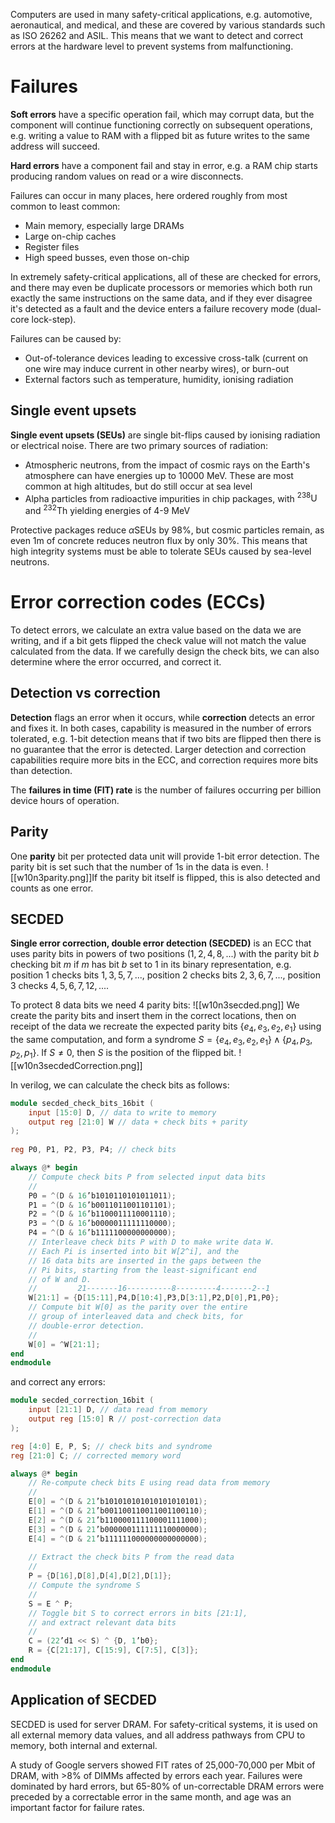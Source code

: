 Computers are used in many safety-critical applications, e.g. automotive, aeronautical, and medical, and these are covered by various standards such as ISO 26262 and ASIL. This means that we want to detect and correct errors at the hardware level to prevent systems from malfunctioning.
# Failures
**Soft errors** have a specific operation fail, which may corrupt data, but the component will continue functioning correctly on subsequent operations, e.g. writing a value to RAM with a flipped bit as future writes to the same address will succeed.

**Hard errors** have a component fail and stay in error, e.g. a RAM chip starts producing random values on read or a wire disconnects.

Failures can occur in many places, here ordered roughly from most common to least common:
- Main memory, especially large DRAMs
- Large on-chip caches
- Register files
- High speed busses, even those on-chip

In extremely safety-critical applications, all of these are checked for errors, and there may even be duplicate processors or memories which both run exactly the same instructions on the same data, and if they ever disagree it's detected as a fault and the device enters a failure recovery mode (dual-core lock-step).

Failures can be caused by:
- Out-of-tolerance devices leading to excessive cross-talk (current on one wire may induce current in other nearby wires), or burn-out
- External factors such as temperature, humidity, ionising radiation
## Single event upsets
**Single event upsets (SEUs)** are single bit-flips caused by ionising radiation or electrical noise. There are two primary sources of radiation:
- Atmospheric neutrons, from the impact of cosmic rays on the Earth's atmosphere can have energies up to 10000 MeV. These are most common at high altitudes, but do still occur at sea level
- Alpha particles from radioactive impurities in chip packages, with $^{238}\text{U}$ and $^{232}\text{Th}$ yielding energies of 4-9 MeV

Protective packages reduce $\alpha\text{SEUs}$ by 98%, but cosmic particles remain, as even 1m of concrete reduces neutron flux by only 30%. This means that high integrity systems must be able to tolerate SEUs caused by sea-level neutrons.
# Error correction codes (ECCs)
To detect errors, we calculate an extra value based on the data we are writing, and if a bit gets flipped the check value will not match the value calculated from the data. If we carefully design the check bits, we can also determine where the error occurred, and correct it.
## Detection vs correction
**Detection** flags an error when it occurs, while **correction** detects an error and fixes it. In both cases, capability is measured in the number of errors tolerated, e.g. 1-bit detection means that if two bits are flipped then there is no guarantee that the error is detected. Larger detection and correction capabilities require more bits in the ECC, and correction requires more bits than detection.

The **failures in time (FIT) rate** is the number of failures occurring per billion device hours of operation.
## Parity
One **parity** bit per protected data unit will provide 1-bit error detection. The parity bit is set such that the number of 1s in the data is even.
![[w10n3parity.png]]If the parity bit itself is flipped, this is also detected and counts as one error.
## SECDED
**Single error correction, double error detection (SECDED)** is an ECC that uses parity bits in powers of two positions ($1,2,4,8,...$) with the parity bit $b$ checking bit $m$ if $m$ has bit $b$ set to 1 in its binary representation, e.g. position 1 checks bits $1, 3, 5, 7, ...$, position 2 checks bits $2,3,6,7,...$, position 3 checks $4,5,6,7,12,...$.

To protect 8 data bits we need 4 parity bits:
![[w10n3secded.png]]
We create the parity bits and insert them in the correct locations, then on receipt of the data we recreate the expected parity bits $\{e_4,e_3,e_2,e_1\}$ using the same computation, and form a syndrome $S=\{e_4,e_3,e_2,e_1\}\wedge\{p_4,p_3,p_2,p_1\}$. If $S\ne0$, then $S$ is the position of the flipped bit.
![[w10n3secdedCorrection.png]]

In verilog, we can calculate the check bits as follows:
```verilog
module secded_check_bits_16bit (
	input [15:0] D, // data to write to memory
	output reg [21:0] W // data + check bits + parity
);
	
reg P0, P1, P2, P3, P4; // check bits

always @* begin
	// Compute check bits P from selected input data bits
	//
	P0 = ^(D & 16’b1010110101011011);
	P1 = ^(D & 16’b0011011001101101);
	P2 = ^(D & 16’b1100011110001110);
	P3 = ^(D & 16’b0000011111110000);
	P4 = ^(D & 16’b1111100000000000);
	// Interleave check bits P with D to make write data W.
	// Each Pi is inserted into bit W[2^i], and the
	// 16 data bits are inserted in the gaps between the
	// Pi bits, starting from the least-significant end
	// of W and D.
	//         21-------16----------8---------4-------2--1
	W[21:1] = {D[15:11],P4,D[10:4],P3,D[3:1],P2,D[0],P1,P0};
	// Compute bit W[0] as the parity over the entire
	// group of interleaved data and check bits, for
	// double-error detection.
	//
	W[0] = ^W[21:1];
end
endmodule
```

and correct any errors:
```verilog
module secded_correction_16bit (
	input [21:1] D, // data read from memory
	output reg [15:0] R // post-correction data
);

reg [4:0] E, P, S; // check bits and syndrome
reg [21:0] C; // corrected memory word

always @* begin
	// Re-compute check bits E using read data from memory
	//
	E[0] = ^(D & 21’b101010101010101010101);
	E[1] = ^(D & 21’b001100110011001100110);
	E[2] = ^(D & 21’b110000111100001111000);
	E[3] = ^(D & 21’b000000111111110000000);
	E[4] = ^(D & 21’b111111000000000000000);
	
	// Extract the check bits P from the read data
	//
	P = {D[16],D[8],D[4],D[2],D[1]};
	// Compute the syndrome S
	//
	S = E ^ P;
	// Toggle bit S to correct errors in bits [21:1],
	// and extract relevant data bits
	//
	C = (22’d1 << S) ^ {D, 1’b0};
	R = {C[21:17], C[15:9], C[7:5], C[3]};
end
endmodule
```
## Application of SECDED
SECDED is used for server DRAM. For safety-critical systems, it is used on all external memory data values, and all address pathways from CPU to memory, both internal and external.

A study of Google servers showed FIT rates of 25,000-70,000 per Mbit of DRAM, with >8% of DIMMs affected by errors each year. Failures were dominated by hard errors, but 65-80% of un-correctable DRAM errors were preceded by a correctable error in the same month, and age was an important factor for failure rates.